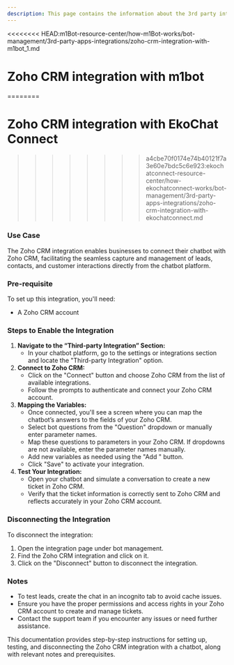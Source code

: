 ```yaml
---
description: This page contains the information about the 3rd party integrations.
---
```


<<<<<<<< HEAD:m1Bot-resource-center/how-m1Bot-works/bot-management/3rd-party-apps-integrations/zoho-crm-integration-with-m1bot_1.md
# Zoho CRM integration with m1bot
========
# Zoho CRM integration with EkoChat Connect
>>>>>>>> a4cbe70f0174e74b40121f7a3e60e7bdc5c6e923:ekochatconnect-resource-center/how-ekochatconnect-works/bot-management/3rd-party-apps-integrations/zoho-crm-integration-with-ekochatconnect.md

### Use Case

The Zoho CRM integration enables businesses to connect their chatbot with Zoho CRM, facilitating the seamless capture and management of leads, contacts, and customer interactions directly from the chatbot platform.

### Pre-requisite

To set up this integration, you'll need:

* A Zoho CRM account

### Steps to Enable the Integration

1. **Navigate to the “Third-party Integration” Section:**
   * In your chatbot platform, go to the settings or integrations section and locate the "Third-party Integration" option.
2. **Connect to Zoho CRM:**
   * Click on the "Connect" button and choose Zoho CRM from the list of available integrations.
   * Follow the prompts to authenticate and connect your Zoho CRM account.
3. **Mapping the Variables:**
   * Once connected, you'll see a screen where you can map the chatbot’s answers to the fields of your Zoho CRM.
   * Select bot questions from the "Question" dropdown or manually enter parameter names.
   * Map these questions to parameters in your Zoho CRM. If dropdowns are not available, enter the parameter names manually.
   * Add new variables as needed using the "Add " button.
   * Click "Save" to activate your integration.
4. **Test Your Integration:**
   * Open your chatbot and simulate a conversation to create a new ticket in Zoho CRM.
   * Verify that the ticket information is correctly sent to Zoho CRM and reflects accurately in your Zoho CRM account.

### Disconnecting the Integration

To disconnect the integration:

1. Open the integration page under bot management.
2. Find the Zoho CRM integration and click on it.
3. Click on the "Disconnect" button to disconnect the integration.

### Notes

* To test leads, create the chat in an incognito tab to avoid cache issues.
* Ensure you have the proper permissions and access rights in your Zoho CRM account to create and manage tickets.
* Contact the support team if you encounter any issues or need further assistance.

This documentation provides step-by-step instructions for setting up, testing, and disconnecting the Zoho CRM integration with a chatbot, along with relevant notes and prerequisites.

